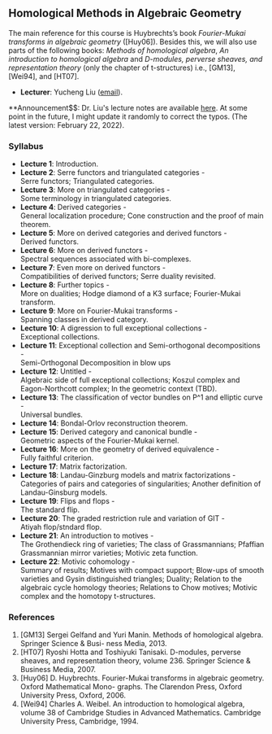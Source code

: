 ## Homological Methods in Algebraic Geometry

The main reference for this course is Huybrechts’s book _Fourier-Mukai transforms in algebraic geometry_ ([Huy06]). Besides this, we will also use parts of the following books: _Methods of homological algebra_, _An introduction to homological algebra_ and _D-modules, perverse sheaves, and representation theory_ (only the chapter of t-structures) i.e., [GM13], [Wei94], and [HT07].

- **Lecturer**: Yucheng Liu ([email](liuyucheng@bicmr.pku.edu.cn)).

**Announcement$$: Dr. Liu's lecture notes are available [here](././homoalg2021.pdf). At some point in the future, I might update it randomly to correct the typos. (The latest version: February 22, 2022).

### Syllabus

- **Lecture 1**: Introduction.
- **Lecture 2**: Serre functors and triangulated categories - <br/>
  Serre functors; Triangulated categories.
- **Lecture 3**: More on triangulated categories - <br/>
  Some terminology in triangulated categories.
- **Lecture 4**: Derived categories - <br/>
  General localization procedure; Cone construction and the proof of main theorem.
- **Lecture 5**: More on derived categories and derived functors - <br/>
  Derived functors.
- **Lecture 6**: More on derived functors - <br/>
  Spectral sequences associated with bi-complexes.
- **Lecture 7**: Even more on derived functors - <br/>
  Compatibilities of derived functors; Serre duality revisited.
- **Lecture 8**: Further topics - <br/>
  More on dualities; Hodge diamond of a K3 surface; Fourier-Mukai transform.
- **Lecture 9**: More on Fourier-Mukai transforms - <br/>
  Spanning classes in derived category.
- **Lecture 10**: A digression to full exceptional collections - <br/>
  Exceptional collections.
- **Lecture 11**: Exceptional collection and Semi-orthogonal decompositions - <br/>
  Semi-Orthogonal Decomposition in blow ups
- **Lecture 12**: Untitled - <br/>
  Algebraic side of full exceptional collections; Koszul complex and Eagon-Northcott complex; In the geometric context (TBD).
- **Lecture 13**: The classification of vector bundles on P^1 and elliptic curve - <br/>
  Universal bundles.
- **Lecture 14**: Bondal-Orlov reconstruction theorem.
- **Lecture 15**: Derived category and canonical bundle - <br/>
  Geometric aspects of the Fourier-Mukai kernel.
- **Lecture 16**: More on the geometry of derived equivalence - <br/>
  Fully faithful criterion.
- **Lecture 17**: Matrix factorization.
- **Lecture 18**: Landau-Ginzburg models and matrix factorizations - <br/>
  Categories of pairs and categories of singularities; Another definition of Landau-Ginsburg models.
- **Lecture 19**: Flips and flops - <br/>
  The standard flip.
- **Lecture 20**: The graded restriction rule and variation of GIT - <br/>
  Atiyah flop/stndard flop.
- **Lecture 21**: An introduction to motives - <br/>
  The Grothendieck ring of varieties; The class of Grassmannians; Pfaffian Grassmannian mirror varieties; Motivic zeta function.
- **Lecture 22**: Motivic cohomology - <br/>
  Summary of results; Motives with compact support; Blow-ups of smooth varieties and Gysin distinguished triangles; Duality; Relation to the algebraic cycle homology theories; Relations to Chow motives; Motivic complex and the homotopy t-structures.


### References

1. [GM13] Sergei Gelfand and Yuri Manin. Methods of homological algebra. Springer Science & Busi- ness Media, 2013.
2. [HT07] Ryoshi Hotta and Toshiyuki Tanisaki. D-modules, perverse sheaves, and representation theory, volume 236. Springer Science & Business Media, 2007.
3. [Huy06] D. Huybrechts. Fourier-Mukai transforms in algebraic geometry. Oxford Mathematical Mono- graphs. The Clarendon Press, Oxford University Press, Oxford, 2006.
4. [Wei94] Charles A. Weibel. An introduction to homological algebra, volume 38 of Cambridge Studies in Advanced Mathematics. Cambridge University Press, Cambridge, 1994.
